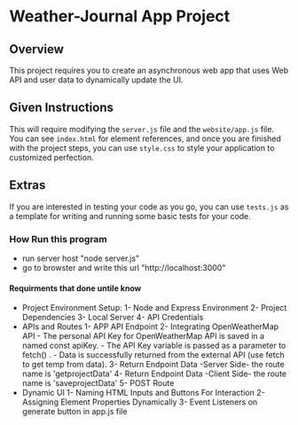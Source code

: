 # Weather-Journal App Project

## Overview
This project requires you to create an asynchronous web app that uses Web API and user data to dynamically update the UI. 

## Given Instructions
This will require modifying the `server.js` file and the `website/app.js` file. You can see `index.html` for element references, and once you are finished with the project steps, you can use `style.css` to style your application to customized perfection.

## Extras
If you are interested in testing your code as you go, you can use `tests.js` as a template for writing and running some basic tests for your code.

### How Run this program
* run server host "node server.js"
* go to browster and write this url "http://localhost:3000"

#### Requirments that done untile know
* Project Environment Setup:
    1- Node and Express Environment
    2- Project Dependencies
    3- Local Server
    4- API Credentials
* APIs and Routes
    1- APP API Endpoint
    2- Integrating OpenWeatherMap API
        - The personal API Key for OpenWeatherMap API is saved in a named const apiKey.
        - The API Key variable is passed as a parameter to fetch() .
        -  Data is successfully returned from the external API (use fetch to get temp from data).
    3- Return Endpoint Data -Server Side- the route name is 'getprojectData'
    4- Return Endpoint Data -Client Side- the route name is 'saveprojectData' 
    5- POST Route   
* Dynamic UI
    1- Naming HTML Inputs and Buttons For Interaction
    2- Assigning Element Properties Dynamically
    3- Event Listeners on generate button in app.js file
